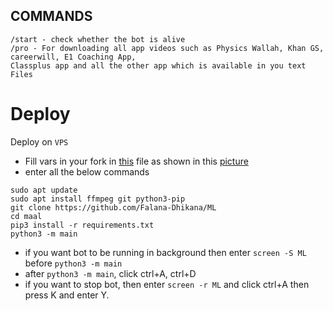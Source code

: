 
## COMMANDS
```
/start - check whether the bot is alive 
/pro - For downloading all app videos such as Physics Wallah, Khan GS, careerwill, E1 Coaching App,
Classplus app and all the other app which is available in you text Files
``` 

# Deploy
Deploy on `VPS`
- Fill vars in your fork in [this](https://github.com/vasusen-code/SaveRestrictedContentBot/blob/master/main/__init__.py) file as shown in this [picture](https://t.me/MaheshChauhan/36)
- enter all the below commands

```
sudo apt update
sudo apt install ffmpeg git python3-pip
git clone https://github.com/Falana-Dhikana/ML
cd maal 
pip3 install -r requirements.txt
python3 -m main
```

- if you want bot to be running in background then enter `screen -S ML` before `python3 -m main` 
- after `python3 -m main`, click ctrl+A, ctrl+D
- if you want to stop bot, then enter `screen -r ML` and click ctrl+A then press K and enter Y.
